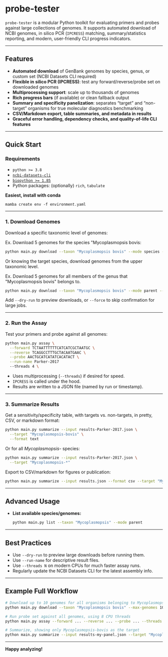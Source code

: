# probe-tester
`probe-tester` is a modular Python toolkit for evaluating primers and probes against large collections of genomes.
It supports automated download of NCBI genomes, in silico PCR (`IPCRESS`) matching, summary/statistics reporting, and modern, user-friendly CLI progress indicators.

---

## **Features**

* **Automated download** of GenBank genomes by species, genus, or custom set (NCBI Datasets CLI required)
* **Flexible in silico PCR (IPCRESS)**: test any forward/reverse/probe set on downloaded genomes
* **Multiprocessing support**: scale up to thousands of genomes
* **Rich progress bars** (if available) or clean fallback output
* **Summary and specificity panelization**: separates “target” and “non-target” organisms for true molecular diagnostics benchmarking
* **CSV/Markdown export, table summaries, and metadata in results**
* **Graceful error handling, dependency checks, and quality-of-life CLI features**

---

## **Quick Start**

### **Requirements**

* `python >= 3.8`
* [`ncbi-datasets-cli`](https://www.ncbi.nlm.nih.gov/datasets/docs/v2/download-and-install/)
* [`biopython >= 1.85`](https://biopython.org/)
* Python packages: (optionally) `rich`, `tabulate`

**Easiest, install with conda**
```shell
mamba create env -f environment.yaml
```

---

### **1. Download Genomes**

Download a specific taxonomic level of genomes:

Ex. Download 5 genomes for the species "Mycoplasmopsis bovis:
```sh
python main.py download --taxon "Mycoplasmopsis bovis" --mode species --max-genomes 5
```

Or knowing the target species, download genomes from the upper taxonomic level.

Ex. Download 5 genomes for all members of the genus that "Mycoplasmopsis bovis" belongs to.

```sh
python main.py download --taxon "Mycoplasmopsis bovis" --mode parent --max-genomes 5
```

Add `--dry-run` to preview downloads, or `--force` to skip confirmation for large jobs.

---

### **2. Run the Assay**

Test your primers and probe against all genomes:

```sh
python main.py assay \
  --forward TCTAATTTTTTCATCATCGCTAATGC \
  --reverse TCAGGCCTTTGCTACAATGAAC \
  --probe AACTGCATCATATCACATACT \
  --run-name Parker-2017
  --threads 4 \
```

* Uses multiprocessing (`--threads`) if desired for speed.
* `IPCRESS` is called under the hood.
* Results are written to a JSON file (named by run or timestamp).

---

### **3. Summarize Results**

Get a sensitivity/specificity table, with targets vs. non-targets, in pretty, CSV, or markdown format:

```sh
python main.py summarize --input results-Parker-2017.json \
  --target "Mycoplasmopsis-bovis" \
  --format text
```

Or for all *Mycoplasmopsis-* species:

```sh
python main.py summarize --input results-Parker-2017.json \
  --target "Mycoplasmopsis-*"
```

Export to CSV/markdown for figures or publication:

```sh
python main.py summarize --input results.json --format csv --target "Mycoplasmopsis-bovis"
```

---

## **Advanced Usage**

* **List available species/genomes:**

  ```sh
  python main.py list --taxon "Mycoplasmopsis" --mode parent
  ```

---

## **Best Practices**

* Use `--dry-run` to preview large downloads before running them.
* Use `--run-name` for descriptive result files.
* Use `--threads N` on modern CPUs for much faster assay runs.
* Regularly update the NCBI Datasets CLI for the latest assembly info.

---

## **Example Full Workflow**

```sh
# Download up to 10 genomes for all organisms belonging to Mycoplasmopsis bovis's genus.
python main.py download --taxon "Mycoplasmopsis bovis" --max-genomes 10

# Run probe set against all genomes, using 8 CPU threads
python main.py assay --forward ... --reverse ... --probe ... --threads 8 --run-name my-panel

# Summarize, showing only Mycoplasmopsis-bovis as the target
python main.py summarize --input results-my-panel.json --target "Mycoplasmopsis-bovis" --format csv
```

---

**Happy analyzing!**

